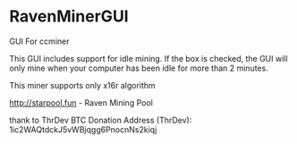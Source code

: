 # RavenMinerGUI
GUI For ccminer 


This GUI includes support for idle mining. If the box is checked, the GUI will only mine when your computer has been idle for more than 2 minutes.

This miner supports only x16r algorithm

http://starpool.fun - Raven Mining Pool

thank to ThrDev
BTC Donation Address (ThrDev): 1ic2WAQtdckJ5vWBjqgg6PnocnNs2kiqj

